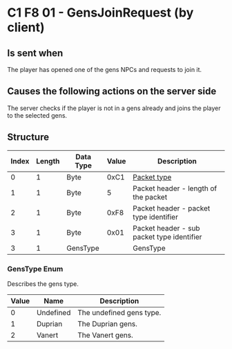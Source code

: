# C1 F8 01 - GensJoinRequest (by client)

## Is sent when

The player has opened one of the gens NPCs and requests to join it.

## Causes the following actions on the server side

The server checks if the player is not in a gens already and joins the player to the selected gens.

## Structure

| Index | Length | Data Type | Value | Description |
|-------|--------|-----------|-------|-------------|
| 0 | 1 |   Byte   | 0xC1  | [Packet type](PacketTypes.md) |
| 1 | 1 |    Byte   |   5   | Packet header - length of the packet |
| 2 | 1 |    Byte   | 0xF8  | Packet header - packet type identifier |
| 3 | 1 |    Byte   | 0x01  | Packet header - sub packet type identifier |
| 3 | 1 | GensType |  | GensType |

### GensType Enum

Describes the gens type.

| Value | Name | Description |
|-------|------|-------------|
| 0 | Undefined | The undefined gens type. |
| 1 | Duprian | The Duprian gens. |
| 2 | Vanert | The Vanert gens. |